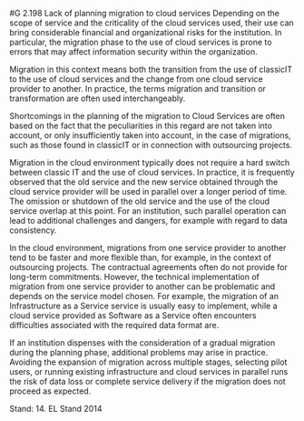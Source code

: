 #G 2.198 Lack of planning migration to cloud services
Depending on the scope of service and the criticality of the cloud services used, their use can bring considerable financial and organizational risks for the institution. In particular, the migration phase to the use of cloud services is prone to errors that may affect information security within the organization.

Migration in this context means both the transition from the use of classicIT to the use of cloud services and the change from one cloud service provider to another. In practice, the terms migration and transition or transformation are often used interchangeably.

Shortcomings in the planning of the migration to Cloud Services are often based on the fact that the peculiarities in this regard are not taken into account, or only insufficiently taken into account, in the case of migrations, such as those found in classicIT or in connection with outsourcing projects.

Migration in the cloud environment typically does not require a hard switch between classic IT and the use of cloud services. In practice, it is frequently observed that the old service and the new service obtained through the cloud service provider will be used in parallel over a longer period of time. The omission or shutdown of the old service and the use of the cloud service overlap at this point. For an institution, such parallel operation can lead to additional challenges and dangers, for example with regard to data consistency.

In the cloud environment, migrations from one service provider to another tend to be faster and more flexible than, for example, in the context of outsourcing projects. The contractual agreements often do not provide for long-term commitments. However, the technical implementation of migration from one service provider to another can be problematic and depends on the service model chosen. For example, the migration of an Infrastructure as a Service service is usually easy to implement, while a cloud service provided as Software as a Service often encounters difficulties associated with the required data format are.

If an institution dispenses with the consideration of a gradual migration during the planning phase, additional problems may arise in practice. Avoiding the expansion of migration across multiple stages, selecting pilot users, or running existing infrastructure and cloud services in parallel runs the risk of data loss or complete service delivery if the migration does not proceed as expected.

Stand: 14. EL Stand 2014



